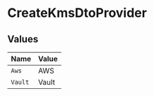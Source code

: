 # CreateKmsDtoProvider


## Values

| Name    | Value   |
| ------- | ------- |
| `Aws`   | AWS     |
| `Vault` | Vault   |